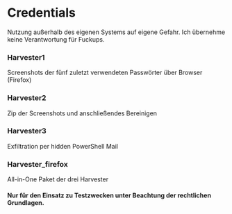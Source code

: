 # Credentials
Nutzung außerhalb des eigenen Systems auf eigene Gefahr.
Ich übernehme keine Verantwortung für Fuckups.

### Harvester1
Screenshots der fünf zuletzt verwendeten Passwörter über Browser (Firefox)

### Harvester2
Zip der Screenshots und anschließendes Bereinigen

### Harvester3
Exfiltration per hidden PowerShell Mail

### Harvester_firefox
All-in-One Paket der drei Harvester

#### Nur für den Einsatz zu Testzwecken unter Beachtung der rechtlichen Grundlagen.
